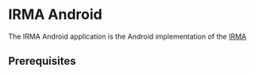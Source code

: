 # IRMA Android
The IRMA Android application is the Android implementation of the [IRMA](https://github.com/123raoul123/irma)

## Prerequisites
